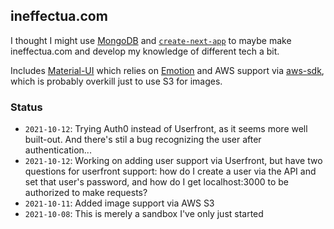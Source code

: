 ## ineffectua.com

I thought I might use [MongoDB](https://www.mongodb.com/) and [`create-next-app`](https://github.com/vercel/next.js/tree/canary/packages/create-next-app) to maybe make ineffectua.com and develop my knowledge of different tech a bit.

Includes [Material-UI](https://mui.com/) which relies on [Emotion](https://emotion.sh/docs/introduction) and AWS support via [aws-sdk](https://github.com/aws/aws-sdk-js), which is probably overkill just to use S3 for images.

### Status

- `2021-10-12`: Trying Auth0 instead of Userfront, as it seems more well built-out. And there's stil a bug recognizing the user after authentication...
- `2021-10-12`: Working on adding user support via Userfront, but have two questions for userfront support: how do I create a user via the API and set that user's password, and how do I get localhost:3000 to be authorized to make requests?
- `2021-10-11`: Added image support via AWS S3
- `2021-10-08`: This is merely a sandbox I've only just started